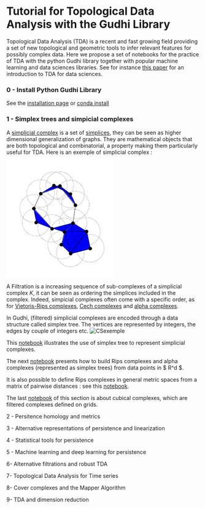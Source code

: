
# Tutorial for Topological Data Analysis with the Gudhi Library

Topological Data Analysis (TDA) is a recent and fast growing  field providing a set of new topological and geometric tools to infer relevant features for possibly complex data. Here we propose a set of notebooks for the practice of TDA with the python Gudhi library together with popular machine learning and data sciences libraries.
See for instance [this paper](https://arxiv.org/abs/1710.04019) for an introduction to TDA for data sciences.

### 0 - Install Python Gudhi Library  

See the [installation page](http://gudhi.gforge.inria.fr/python/latest/installation.html) or [conda install](https://anaconda.org/conda-forge/gudhi)

### 1 - Simplex trees and simpicial complexes

A [simplicial complex](https://en.wikipedia.org/wiki/Simplicial_complex) is a set of [simplices](https://en.wikipedia.org/wiki/Simplex), they can be seen as higher dimensional generalization of graphs. They are mathematical objects that are both topological and combinatorial, a property making them particularly useful for TDA. Here is an exemple of simplicial complex :

![CSexemple](Images/Pers14.PNG)
 
 A Filtration is a increasing sequence of sub-complexes of a simplicial complex $K$, it can be seen as ordering the simplices included in the complex. Indeed, simpicial complexes often come with a specific order, as for [Vietoris-Rips complexes](https://en.wikipedia.org/wiki/Vietoris%E2%80%93Rips_complex), [Cech complexes](https://en.wikipedia.org/wiki/%C4%8Cech_complex) and [alpha complexes](https://en.wikipedia.org/wiki/Alpha_shape#Alpha_complex). 


In Gudhi, (filtered) simplicial complexes are encoded through a data structure called simplex tree. The vertices are represented by integers, the edges by couple of integers etc.
![CSexemple](http://gudhi.gforge.inria.fr/python/latest/_images/Simplex_tree_representation.png)


This [notebook](Tuto-GUDHI-simplex-Trees.ipynb) illustrates the use of simplex tree to represent simplicial complexes.

The next [notebook](Tuto-GUDHI-simplicial-complexes-from-data-points.ipynb) presents how to build Rips complexes and alpha complexes (represented as simplex trees) from data points in $ R^d $. 

It is also possible to define Rips complexes in general metric spaces from a matrix of pairwise distances : see this [notebook](Tuto-GUDHI-simplicial-complexes-from-distance-matrix.ipynb).

The last [notebook]() of this section is about cubical complexes, which are filtered complexes defined on grids.


2 - Persitence homology and metrics


3 - Alternative representations of persistence and linearization


4 - Statistical tools for persistence


5 - Machine learning and deep learning for persistence


6- Alternative filtrations and robust TDA


7- Topological Data Analysis for Time series


8- Cover complexes and the Mapper Algorithm 


9- TDA and dimension reduction
